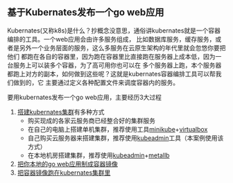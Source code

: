 基于Kubernates发布一个go web应用
---

Kubernates(又称k8s)是什么？抄概念没意思，通俗讲kubernates就是一个容器编排的工具。一个web应用会由许多服务组成，
比如数据库服务，缓存服务，或者是另外一个业务层面的服务，这么多服务在云原生架构的年代里就会忽悠你要把他们
都跑在各自的容器里，因为跑在容器里比直接跑在服务器上成本低，因为一台服务上可以装多个容器，为了高可用你也可以在
多个服务器上跑，本个服务器都跑上对方的副本，如何做到这些呢？这就是kubernates容器编排工具可以帮我们做到的，它
主要通过定义各种配置文件来调度容器内的服务。

要用kubernates发布一个go web应用，主要经历3大过程

1. [搭建kubernates集群](install-cluster.md)有多种方式
   - 购买现成的各家云服务商已经整合好的集群服务
   - 在自己的电脑上搭建单机集群，推荐使用工具[minikube](https://minikube.sigs.k8s.io/docs/)+[virtualbox](https://www.virtualbox.org/)
   - 自己购买云服务器来搭建集群，推荐使用[kubeadmin](https://kubernetes.io/docs/setup/production-environment/tools/kubeadm/install-kubeadm/)工具（本案例使用该方式）
   - 在本地机房搭建集群，推荐使用[kubeadmin](https://kubernetes.io/docs/setup/production-environment/tools/kubeadm/install-kubeadm/)+[metallb](https://metallb.universe.tf/)
2. [把你本地的go web应用制成容器镜像](dockerize-go-app.md)
3. [把容器镜像跑在kubernates集群里](deploy-to-cluster.md)
